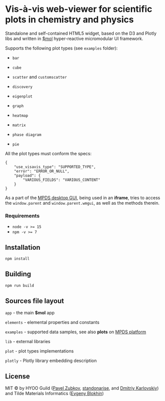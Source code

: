Vis-à-vis web-viewer for scientific plots in chemistry and physics
==========

Standalone and self-contained HTML5 widget, based on the D3 and Plotly libs and written in [$mol](https://github.com/hyoo-ru) hyper-reactive micromodular UI framework.

Supports the following plot types (see `examples` folder):

- `bar`

- `cube`

- `scatter` and `customscatter`

- `discovery`

- `eigenplot`

- `graph`

- `heatmap`

- `matrix`

- `phase diagram`

- `pie`


All the plot types must conform the specs:

```
{
    "use_visavis_type": "SUPPORTED_TYPE",
    "error": "ERROR_OR_NULL",
    "payload": {
        "VARIOUS_FIELDS": "VARIOUS_CONTENT"
    }
}
```

As a part of the [MPDS desktop GUI](https://github.com/mpds-io/ermac), being used in an **iframe**, tries to access the `window.parent` and `window.parent.wmgui`, as well as the methods therein.


### Requirements

- `node -v >= 15`
- `npm -v >= 7`


## Installation

```bash
npm install
```


## Building

```bash
npm run build
```


## Sources file layout

`app` - the main **$mol** app

`elements` - elemental properties and constants

`examples` - supported data samples, see also **plots** on [MPDS platform](https://mpds.io/#plot/matrix/inquiry/formulae=TiO2)

`lib` - external libraries

`plot` - plot types implementations

`plotly` - Plotly library embedding description


## License

MIT &copy; by HYOO Guild ([Pavel Zubkov](https://github.com/PavelZubkov), [standonarise](https://github.com/stan-donarise), and [Dmitriy Karlovskiy](https://github.com/nin-jin)) and Tilde Materials Informatics ([Evgeny Blokhin](https://github.com/blokhin))
